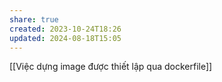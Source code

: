 ```yaml
---
share: true
created: 2023-10-24T18:26
updated: 2024-08-18T15:05
---
```

[[Việc dựng image được thiết lập qua dockerfile]]
